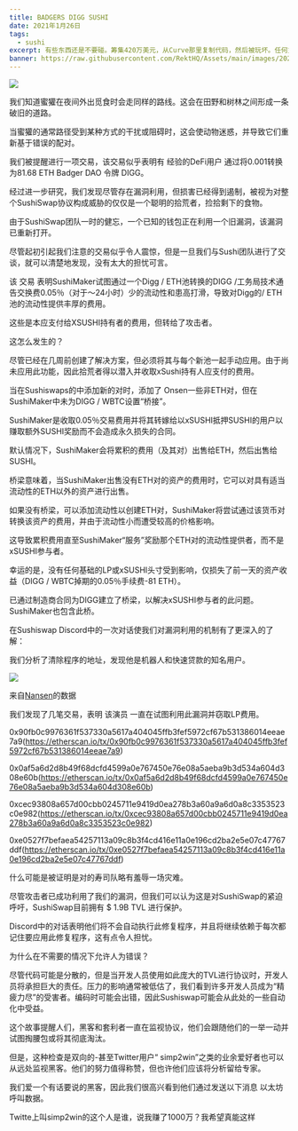 ```yaml
---
title: BADGERS DIGG SUSHI
date: 2021年1月26日
tags:
  - sushi
excerpt: 有些东西还是不要碰。筹集420万美元，从Curve那里复制代码，然后被玩坏。任何支持@saddlefinance的投资者都认为利益高于过程。为什么要资助零创新的分叉项目？
banner: https://raw.githubusercontent.com/RektHQ/Assets/main/images/2021/01/header-3.jpg
---
```

![](https://raw.githubusercontent.com/RektHQ/Assets/main/images/2021/01/header-3.jpg)

我们知道蜜獾在夜间外出觅食时会走同样的路线。这会在田野和树林之间形成一条破旧的道路。

当蜜獾的通常路径受到某种方式的干扰或阻碍时，这会使动物迷惑，并导致它们重新基于错误的配对。

我们被提醒进行一项交易，该交易似乎表明有 经验的DeFi用户 通过将0.001转换为81.68 ETH Badger DAO 令牌 DIGG。

经过进一步研究，我们发现尽管存在漏洞利用，但损害已经得到遏制，被视为对整个SushiSwap协议构成威胁的仅仅是一个聪明的拾荒者，捡拾剩下的食物。

由于SushiSwap团队一时的健忘，一个已知的钱包正在利用一个旧漏洞，该漏洞已重新打开。

尽管起初引起我们注意的交易似乎令人震惊，但是一旦我们与Sushi团队进行了交谈，就可以清楚地发现，没有太大的担忧可言。

该 交易 表明SushiMaker试图通过一个Digg / ETH池转换的DIGG /工务局技术通告交换费0.05％（对于〜24小时）少的流动性和患高打滑，导致对Digg的/ ETH池的流动性提供丰厚的费用。

这些是本应支付给XSUSHI持有者的费用，但转给了攻击者。

这怎么发生的？

尽管已经在几周前创建了解决方案，但必须将其与每个新池一起手动应用。由于尚未应用此功能，因此拾荒者得以潜入并收取xSushi持有人应支付的费用。

当在Sushiswaps的中添加新的对时，添加了 Onsen一些非ETH对，但在SushiMaker中未为DIGG / WBTC设置“桥接”。

SushiMaker是收取0.05％交易费用并将其转嫁给以xSUSHI抵押SUSHI的用户以赚取额外SUSHI奖励而不会造成永久损失的合同。

默认情况下，SushiMaker会将累积的费用（及其对）出售给ETH，然后出售给SUSHI。

桥梁意味着，当SushiMaker出售没有ETH对的资产的费用时，它可以对具有适当流动性的ETH以外的资产进行出售。

如果没有桥梁，可以添加流动性以创建ETH对，SushiMaker将尝试通过该货币对转换该资产的费用，并由于流动性小而遭受较高的价格影响。

这导致累积费用直至SushiMaker“服务”奖励那个ETH对的流动性提供者，而不是xSUSHI参与者。

幸运的是，没有任何基础的LP或xSUSHI头寸受到影响，仅损失了前一天的资产收益（DIGG / WBTC掉期的0.05％手续费-81 ETH）。

已通过制造商合同为DIGG建立了桥梁，以解决xSUSHI参与者的此问题。 SushiMaker也包含此桥。

在Sushiswap Discord中的一次对话使我们对漏洞利用的机制有了更深入的了解：



我们分析了清除程序的地址，发现他是机器人和快速贷款的知名用户。

![](https://lh4.googleusercontent.com/mbHCt8MYOKLIbVMR8ZEUaz0LHxerb8pKXbTDahY_U_KS_IocDL9ymBER2j0VVVHSIAQQLKb7mc3XorPJV382OJK0KUFe1rvEQcr4-3zJqOg_t435UtQzUtwjB_UGGgODeEsgWbCg)

来自[Nansen](https://nansen.ai/)的数据 

我们发现了几笔交易，表明 该演员 一直在试图利用此漏洞并窃取LP费用。

0x90fb0c9976361f537330a5617a404045ffb3fef5972cf67b531386014eeae7a9(https://etherscan.io/tx/0x90fb0c9976361f537330a5617a404045ffb3fef5972cf67b531386014eeae7a9)

0x0af5a6d2d8b49f68dcfd4599a0e767450e76e08a5aeba9b3d534a604d308e60b(https://etherscan.io/tx/0x0af5a6d2d8b49f68dcfd4599a0e767450e76e08a5aeba9b3d534a604d308e60b)

0xcec93808a657d00cbb0245711e9419d0ea278b3a60a9a6d0a8c3353523c0e982(https://etherscan.io/tx/0xcec93808a657d00cbb0245711e9419d0ea278b3a60a9a6d0a8c3353523c0e982)

0xe0527f7befaea54257113a09c8b3f4cd416e11a0e196cd2ba2e5e07c47767ddf(https://etherscan.io/tx/0xe0527f7befaea54257113a09c8b3f4cd416e11a0e196cd2ba2e5e07c47767ddf)

什么可能是被证明是对的寿司队略有羞辱一场灾难。

尽管攻击者已成功利用了我们的漏洞，但我们可以认为这是对SushiSwap的紧迫呼吁，SushiSwap目前拥有 $ 1.9B TVL 进行保护。

Discord中的对话表明他们将不会自动执行此修复程序，并且将继续依赖于每次都记住要应用此修复程序，这有点令人担忧。

为什么在不需要的情况下允许人为错误？

尽管代码可能是分散的，但是当开发人员使用如此庞大的TVL进行协议时，开发人员将承担巨大的责任。压力的影响通常被低估了，我们看到许多开发人员成为“精疲力尽”的受害者。编码时可能会出错，因此Sushiswap可能会从此处的一些自动化中受益。

这个故事提醒人们，黑客和套利者一直在监视协议，他们会跟随他们的一举一动并试图掏腰包或将其彻底淘汰。

但是，这种检查是双向的-甚至Twitter用户“ simp2win”之类的业余爱好者也可以从远处监视黑客。他们的努力值得称赞，但也许他们应该将分析留给专家。

我们爱一个有话要说的黑客，因此我们很高兴看到他们通过发送以下消息 以太坊呼叫数据。

Twitte上叫simp2win的这个人是谁，说我赚了1000万？我希望真能这样
